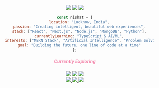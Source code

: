 <div align="center">
<div align="center">
  <img src="https://img.shields.io/badge/Frontend-FFF0F5?style=flat-square&logo=react&logoColor=F48FB1&labelColor=FCE4EC" />
  <img src="https://img.shields.io/badge/Backend-FFF0F5?style=flat-square&logo=node.js&logoColor=F8BBD9&labelColor=F3E5F5" />
  <img src="https://img.shields.io/badge/AI-FFF0F5?style=flat-square&logo=openai&logoColor=E1BEE7&labelColor=F3E5F5" />
</div>

```javascript
const nishat = {
    location: "Lucknow, India",
    passion: "Creating intelligent, beautiful web experiences",
    stack: ["React", "Next.js", "Node.js", "MongoDB", "Python"],
    currentlyLearning: "TypeScript & AI/ML",
    interests: ["MERN Stack", "Artificial Intelligence", "Problem Solving"],
    goal: "Building the future, one line of code at a time"
};
```

<div align="center">
  <h5 style="color: #F48FB1;">Currently Exploring</h5>
  <img src="https://img.shields.io/badge/TypeScript-FFF0F5?style=flat-square&logo=typescript&logoColor=F48FB1" />
  <img src="https://img.shields.io/badge/Machine%20Learning-FFF0F5?style=flat-square&logo=tensorflow&logoColor=F8BBD9" />
  <img src="https://img.shields.io/badge/AI%20Development-FFF0F5?style=flat-square&logo=openai&logoColor=E1BEE7" />
</div>
<div align="center">
  <a href="https://nishatayub.vercel.com">
    <img src="https://img.shields.io/badge/Portfolio-F48FB1?style=for-the-badge&logo=safari&logoColor=white&labelColor=F8BBD9" />
  </a>
  <a href="https://linkedin.com/in/nishat-ayub">
    <img src="https://img.shields.io/badge/LinkedIn-F8BBD9?style=for-the-badge&logo=linkedin&logoColor=white&labelColor=F48FB1" />
  </a>
  <a href="mailto:your.nishatayub09@icloud.com">
    <img src="https://img.shields.io/badge/Email-E1BEE7?style=for-the-badge&logo=gmail&logoColor=white&labelColor=F48FB1" />
  </a>
</div>
